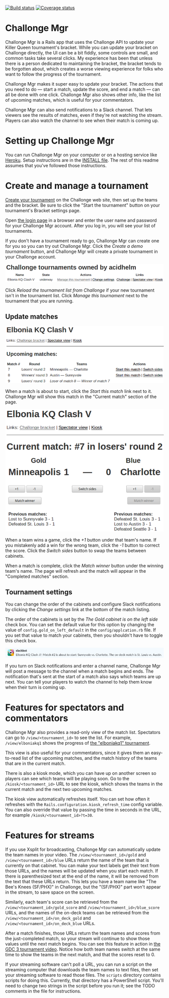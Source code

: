 [![Build status](https://travis-ci.com/acidhelm/challonge_mgr.svg?branch=master)](https://travis-ci.com/acidhelm/challonge_mgr)
[![Coverage status](https://coveralls.io/repos/github/acidhelm/challonge_mgr/badge.svg?branch=master)](https://coveralls.io/github/acidhelm/challonge_mgr?branch=master)

# Challonge Mgr

Challonge Mgr is a Rails app that uses the Challonge API to update your Killer
Queen tournament's bracket.  While you can update your bracket on Challonge
directly, the UI can be a bit fiddly, some controls are small, and common
tasks take several clicks.  My experience has been that unless there is a
person dedicated to maintaining the bracket, the bracket tends to be forgotten
about, which creates a worse viewing experience for folks who want to
follow the progress of the tournament.

Challonge Mgr makes it super easy to update your bracket.  The actions that
you need to do&nbsp;&mdash; start a match, update the score, and end a
match&nbsp;&mdash; can all be done with one click.  Challonge Mgr also shows
other info, like the list of upcoming matches, which is useful for your commentators.

Challonge Mgr can also send notifications to a Slack channel.  That lets viewers
see the results of matches, even if they're not watching the stream.  Players
can also watch the channel to see when their match is coming up.

# Setting up Challonge Mgr

You can run Challonge Mgr on your computer or on a hosting service like
[Heroku](https://heroku.com).  Setup instructions are in the
[INSTALL file](https://github.com/acidhelm/challonge_mgr/blob/master/INSTALL.md).
The rest of this readme assumes that you've followed those instructions.

# Create and manage a tournament

[Create your tournament](http://challonge.com/tournaments/new) on the Challonge
web site, then set up the teams and the bracket.  Be sure to click the "Start the
tournament" button on your tournament's Bracket settings page.

Open [the login page](http://localhost:3000/login) in a browser and enter the
user name and password for your Challonge Mgr account.  After you log in, you
will see your list of tournaments.

If you don't have a tournament ready to go, Challonge Mgr can create one for
you so you can try out Challonge Mgr.  Click the _Create a demo tournament_ button,
and Challonge Mgr will create a private tournament in your Challonge account.

![The tournament list](images/tournament_list.png)

Click _Reload the tournament list from Challonge_ if your new tournament isn't
in the tournament list.  Click _Manage this tournament_ next to the tournament
that you are running.

## Update matches

![The match list](images/match_list.png)

When a match is about to start, click the _Start this match_ link next to it.
Challonge Mgr will show this match in the "Current match" section of the page.

![The current match](images/current_match.png)

When a team wins a game, click the _+1_ button under that team's name.
If you mistakenly add a win for the wrong team, click the _-1_
button to correct the score.  Click the _Switch sides_ button to swap the teams
between cabinets.

When a match is complete, click the _Match winner_ button under the winning
team's name.  The page will refresh and the match will appear in the "Completed
matches" section.

## Tournament settings

You can change the order of the cabinets and configure Slack notifications
by clicking the _Change settings_ link at the bottom of the match listing.

The order of the cabinets is set by the _The Gold cabinet is on the left side_
check box.  You can set the default value for this option by changing the
value of `config.gold_on_left_default` in the `config/applcation.rb` file.
If you set that value to match your cabinets, then you shouldn't have to toggle
this check box.

![Slack notification](images/match_starting.png)

If you turn on Slack notifications and enter a channel name, Challonge Mgr will
post a message to the channel when a match begins and ends.  The notification
that's sent at the start of a match also says which teams are up next.  You
can tell your players to watch the channel to help them know when their turn
is coming up.

# Features for spectators and commentators

Challonge Mgr also provides a read-only view of the match list.  Spectators
can go to `/view/<tournament_id>` to see the list.  For example,
`/view/elboniakq1` shows the progress of
[the "elboniakq1" tournament](http://challonge.com/elboniakq1).

This view is also useful for your commentators, since it gives them an easy-to-read
list of the upcoming matches, and the match history of the teams that are in the
current match.

There is also a kiosk mode, which you can have up on another screen so players
can see which teams will be playing soon.  Go to the `/kiosk/<tournament_id>`
URL to see the kiosk, which shows the teams in the current match and the next two
upcoming matches.

The kiosk view automatically refreshes itself.  You can set how often it refreshes
with the `Rails.configuration.kiosk_refresh_time` config variable.  You can also
override that value by passing the time in seconds in the URL, for example
`/kiosk/<tournament_id>?t=30`.

# Features for streams

If you use Xsplit for broadcasting, Challonge Mgr can automatically update the
team names in your video.  The `/view/<tournament_id>/gold` and
`/view/<tournament_id>/blue` URLs return the name of the team that is
currently on that cabinet.  You can make your text labels get their text from
those URLs, and the names will be updated when you start each match.  If there
is parenthesized text at the end of the name, it will be removed from the text
that these URLs return.  This lets you have a team name like "The Bee's Knees
(SF/PHX)" in Challonge, but the "(SF/PHX)" part won't appear in the stream, to
save space on the screen.

Similarly, each team's score can be retrieved from the
`/view/<tournament_id>/gold_score` and `/view/<tournament_id>/blue_score` URLs,
and the names of the on-deck teams can be retrieved from the
`/view/<tournament_id>/on_deck_gold` and `/view/<tournament_id>/on_deck_blue` URLs.

After a match finishes, those URLs return the team names and scores from the
just-completed match, so your stream will continue to show those values until
the next match begins.  You can see this feature in action in
[the GDC 3 tournament video](https://www.youtube.com/watch?v=pF2hH9CPWGc&t=2h50m17s).
Notice how both team names switch at the same time to show the teams in the next
match, and that the scores reset to 0.

If your streaming software can't poll a URL, you can run a script on the streaming
computer that downloads the team names to text files, then set your streaming
software to read those files.  The `scripts` directory contains scripts for doing
this.  Currently, that directory has a PowerShell script.  You'll need to change
two strings in the script before you run it; see the TODO comments in the file 
for instructions.
